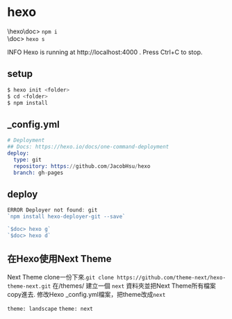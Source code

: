 # hexo

\hexo\doc> `npm i`  
\doc> `hexo s`  

INFO  Hexo is running at http://localhost:4000 . Press Ctrl+C to stop.


## setup

```s
$ hexo init <folder>
$ cd <folder>
$ npm install
```
## _config.yml

```s
# Deployment
## Docs: https://hexo.io/docs/one-command-deployment
deploy:
  type: git
  repository: https://github.com/JacobHsu/hexo
  branch: gh-pages
```

## deploy

```js
ERROR Deployer not found: git
`npm install hexo-deployer-git --save`  

`$doc> hexo g`
`$doc> hexo d`
```

## 在Hexo使用Next Theme

Next Theme clone一份下來.`git clone https://github.com/theme-next/hexo-theme-next.git`
在/themes/ 建立一個 `next` 資料夾並把Next Theme所有檔案copy進去.
修改Hexo _config.yml檔案，把theme改成`next`

`theme: landscape`
`theme: next`